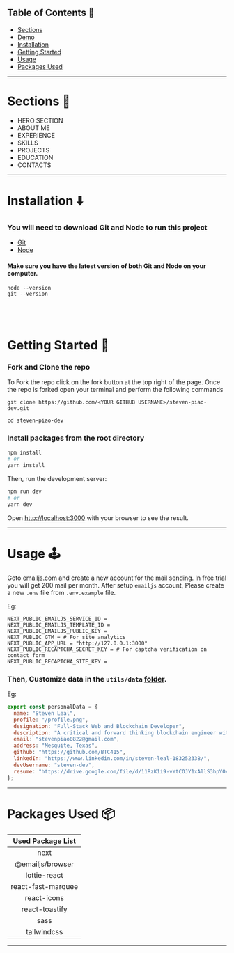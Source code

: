 
## Table of Contents :scroll:

- [Sections](#sections-bookmark)
- [Demo](#demo-movie_camera)
- [Installation](#installation-arrow_down)
- [Getting Started](#getting-started-dart)
- [Usage](#usage-joystick)
- [Packages Used](#packages-used-package)

---

# Sections :bookmark:

- HERO SECTION
- ABOUT ME
- EXPERIENCE
- SKILLS
- PROJECTS
- EDUCATION
- CONTACTS

---

# Installation :arrow_down:

### You will need to download Git and Node to run this project

- [Git](https://git-scm.com/downloads)
- [Node](https://nodejs.org/en/download/)

#### Make sure you have the latest version of both Git and Node on your computer.

```
node --version
git --version
```

## <br />

# Getting Started :dart:

### Fork and Clone the repo

To Fork the repo click on the fork button at the top right of the page. Once the repo is forked open your terminal and perform the following commands

```
git clone https://github.com/<YOUR GITHUB USERNAME>/steven-piao-dev.git

cd steven-piao-dev
```

### Install packages from the root directory

```bash
npm install
# or
yarn install
```

Then, run the development server:

```bash
npm run dev
# or
yarn dev
```

Open [http://localhost:3000](http://localhost:3000) with your browser to see the result.

---

# Usage :joystick:

Goto [emailjs.com](https://www.emailjs.com/) and create a new account for the mail sending. In free trial you will get 200 mail per month. After setup `emailjs` account, Please create a new `.env` file from `.env.example` file.

Eg:

```env
NEXT_PUBLIC_EMAILJS_SERVICE_ID =
NEXT_PUBLIC_EMAILJS_TEMPLATE_ID =
NEXT_PUBLIC_EMAILJS_PUBLIC_KEY =
NEXT_PUBLIC_GTM = # For site analytics
NEXT_PUBLIC_APP_URL = "http://127.0.0.1:3000"
NEXT_PUBLIC_RECAPTCHA_SECRET_KEY = # For captcha verification on contact form
NEXT_PUBLIC_RECAPTCHA_SITE_KEY =
```

### Then, Customize data in the `utils/data` [folder](https://github.com/BTC415/developer-portfolio/tree/main/utils/data).

Eg:

```javascript
export const personalData = {
  name: "Steven Leal",
  profile: "/profile.png",
  designation: "Full-Stack Web and Blockchain Developer",
  description: "A critical and forward thinking blockchain engineer with over 6 years of experience in DeFi, NFT marketplace development and supply chain management through full-stack development, web3 integration and smart contract development. Not just a developer, but a critical and forward-thinking engineer for the future of Real Word powered by blockchain. Always trying to follow best practices in development, improve user experience, optimize performance and efficiency, and respect user feedback. Strongly have the mindset of 'Your behavior, not your idea will change the world.'",
  email: "stevenpiao0822@gmail.com",
  address: "Mesquite, Texas",
  github: "https://github.com/BTC415",
  linkedIn: "https://www.linkedin.com/in/steven-leal-183252338/",
  devUsername: "steven-dev",
  resume: "https://drive.google.com/file/d/11RzK1i9-vYtCOJY1xAllS3hpY0vO7wl5/view?usp=sharing"
};

```
---

# Packages Used :package:

| Used Package List  |
| :----------------: |
|        next        |
|  @emailjs/browser  |
|    lottie-react    |
| react-fast-marquee |
|    react-icons     |
|   react-toastify   |
|        sass        |
|    tailwindcss     |

---
